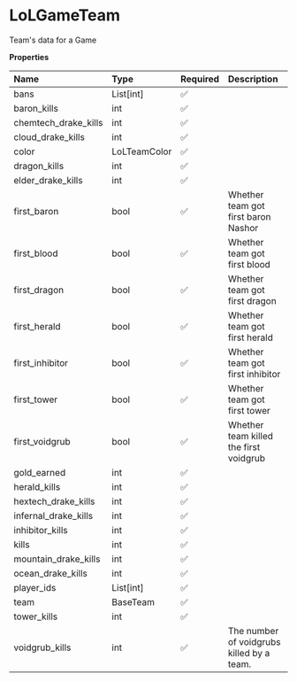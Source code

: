 # LoLGameTeam

Team's data for a Game

**Properties**

| Name                 | Type         | Required | Description                               |
| :------------------- | :----------- | :------- | :---------------------------------------- |
| bans                 | List[int]    | ✅       |                                           |
| baron_kills          | int          | ✅       |                                           |
| chemtech_drake_kills | int          | ✅       |                                           |
| cloud_drake_kills    | int          | ✅       |                                           |
| color                | LoLTeamColor | ✅       |                                           |
| dragon_kills         | int          | ✅       |                                           |
| elder_drake_kills    | int          | ✅       |                                           |
| first_baron          | bool         | ✅       | Whether team got first baron Nashor       |
| first_blood          | bool         | ✅       | Whether team got first blood              |
| first_dragon         | bool         | ✅       | Whether team got first dragon             |
| first_herald         | bool         | ✅       | Whether team got first herald             |
| first_inhibitor      | bool         | ✅       | Whether team got first inhibitor          |
| first_tower          | bool         | ✅       | Whether team got first tower              |
| first_voidgrub       | bool         | ✅       | Whether team killed the first voidgrub    |
| gold_earned          | int          | ✅       |                                           |
| herald_kills         | int          | ✅       |                                           |
| hextech_drake_kills  | int          | ✅       |                                           |
| infernal_drake_kills | int          | ✅       |                                           |
| inhibitor_kills      | int          | ✅       |                                           |
| kills                | int          | ✅       |                                           |
| mountain_drake_kills | int          | ✅       |                                           |
| ocean_drake_kills    | int          | ✅       |                                           |
| player_ids           | List[int]    | ✅       |                                           |
| team                 | BaseTeam     | ✅       |                                           |
| tower_kills          | int          | ✅       |                                           |
| voidgrub_kills       | int          | ✅       | The number of voidgrubs killed by a team. |

<!-- This file was generated by liblab | https://liblab.com/ -->
